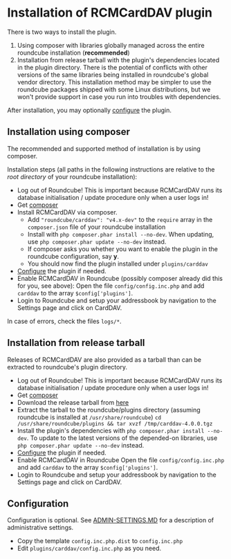 # Installation of RCMCardDAV plugin

There is two ways to install the plugin.

1. Using composer with libraries globally managed across the entire roundcube installation (__recommended__)
2. Installation from release tarball with the plugin's dependencies located in the plugin directory. There is the
   potential of conflicts with other versions of the same libraries being installed in roundcube's global vendor
   directory. This installation method may be simpler to use the roundcube packages shipped with some Linux
   distributions, but we won't provide support in case you run into troubles with dependencies.

After installation, you may optionally [configure](#configuration) the plugin.

## Installation using composer

The recommended and supported method of installation is by using composer.

Installation steps (all paths in the following instructions are relative to the _root directory_ of your roundcube
installation):

- Log out of Roundcube!
  This is important because RCMCardDAV runs its database initialisation / update procedure only when a user logs in!
- Get [composer](https://getcomposer.org/download/)
- Install RCMCardDAV via composer.
  - Add `"roundcube/carddav": "v4.x-dev"` to the `require` array in the `composer.json` file of your roundcube
    installation
  - Install with `php composer.phar install --no-dev`. When updating, use `php composer.phar update --no-dev` instead.
  - If composer asks you whether you want to enable the plugin in the roundcube configuration, say __y__.
  - You should now find the plugin installed under `plugins/carddav`
- [Configure](#configuration) the plugin if needed.
- Enable RCMCardDAV in Roundcube (possibly composer already did this for you, see above):
  Open the file `config/config.inc.php` and add `carddav` to the array `$config['plugins']`.
- Login to Roundcube and setup your addressbook by navigation to the Settings page and click on CardDAV.

In case of errors, check the files `logs/*`.

## Installation from release tarball

Releases of RCMCardDAV are also provided as a tarball than can be extracted to roundcube's plugin directory.

- Log out of Roundcube!
  This is important because RCMCardDAV runs its database initialisation / update procedure only when a user logs in!
- Get [composer](https://getcomposer.org/download/)
- Download the release tarball from [here](releases/)
- Extract the tarball to the roundcube/plugins directory (assuming roundcube is installed at `/usr/share/roundcube`)
  `cd /usr/share/roundcube/plugins && tar xvzf /tmp/carddav-4.0.0.tgz`
- Install the plugin's dependencies with `php composer.phar install --no-dev`. To update to the latest versions of the
  depended-on libraries, use `php composer.phar update --no-dev` instead.
- [Configure](#configuration) the plugin if needed.
- Enable RCMCardDAV in Roundcube
  Open the file `config/config.inc.php` and add `carddav` to the array `$config['plugins']`.
- Login to Roundcube and setup your addressbook by navigation to the Settings page and click on CardDAV.


## Configuration

Configuration is optional. See [ADMIN-SETTINGS.MD](ADMIN-SETTINGS.MD) for a description of administrative settings.

- Copy the template `config.inc.php.dist` to `config.inc.php`
- Edit `plugins/carddav/config.inc.php` as you need.
